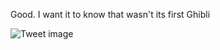 Good. I want it to know that wasn't its first Ghibli


![Tweet image](/assets/crosspoast/GoNKGtJagAA6I6_.jpg)

